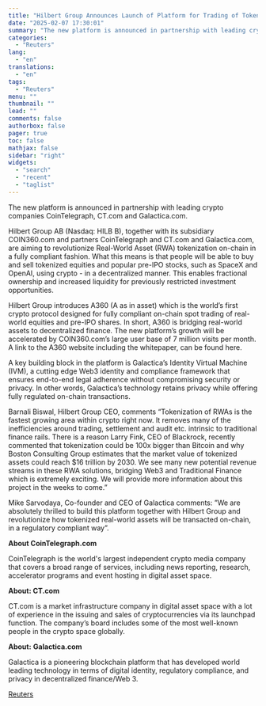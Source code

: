 ```yaml
---
title: "Hilbert Group Announces Launch of Platform for Trading of Tokenized Equities and Popular Pre-IPO Shares Such as SpaceX, OpenAI and Antrophic"
date: "2025-02-07 17:30:01"
summary: "The new platform is announced in partnership with leading crypto companies CoinTelegraph, CT.com and Galactica.com.Hilbert Group AB (Nasdaq: HILB B), together with its subsidiary COIN360.com and partners CoinTelegraph and CT.com and Galactica.com, are aiming to revolutionize Real-World Asset (RWA) tokenization on-chain in a fully compliant fashion. What this means is..."
categories:
  - "Reuters"
lang:
  - "en"
translations:
  - "en"
tags:
  - "Reuters"
menu: ""
thumbnail: ""
lead: ""
comments: false
authorbox: false
pager: true
toc: false
mathjax: false
sidebar: "right"
widgets:
  - "search"
  - "recent"
  - "taglist"
---
```


The new platform is announced in partnership with leading crypto companies CoinTelegraph, CT.com and Galactica.com.

Hilbert Group AB (Nasdaq: HILB B), together with its subsidiary COIN360.com and partners CoinTelegraph and CT.com and Galactica.com, are aiming to revolutionize Real-World Asset (RWA) tokenization on-chain in a fully compliant fashion. What this means is that people will be able to buy and sell tokenized equities and popular pre-IPO stocks, such as SpaceX and OpenAI, using crypto - in a decentralized manner. This enables fractional ownership and increased liquidity for previously restricted investment opportunities.

Hilbert Group introduces A360 (A as in asset) which is the world’s first crypto protocol designed for fully compliant on-chain spot trading of real-world equities and pre-IPO shares. In short, A360 is bridging real-world assets to decentralized finance. The new platform’s growth will be accelerated by COIN360.com’s large user base of 7 million visits per month. A link to the A360 website including the whitepaper, can be found here.

A key building block in the platform is Galactica’s Identity Virtual Machine (IVM), a cutting edge Web3 identity and compliance framework that ensures end-to-end legal adherence without compromising security or privacy. In other words, Galactica’s technology retains privacy while offering fully regulated on-chain transactions.

Barnali Biswal, Hilbert Group CEO, comments “Tokenization of RWAs is the fastest growing area within crypto right now. It removes many of the inefficiencies around trading, settlement and audit etc. intrinsic to traditional finance rails. There is a reason Larry Fink, CEO of Blackrock, recently commented that tokenization could be 100x bigger than Bitcoin and why Boston Consulting Group estimates that the market value of tokenized assets could reach $16 trillion by 2030. We see many new potential revenue streams in these RWA solutions, bridging Web3 and Traditional Finance which is extremely exciting. We will provide more information about this project in the weeks to come.”

Mike Sarvodaya, Co-founder and CEO of Galactica comments: ”We are absolutely thrilled to build this platform together with Hilbert Group and revolutionize how tokenized real-world assets will be transacted on-chain, in a regulatory compliant way”.

**About CoinTelegraph.com**

CoinTelegraph is the world's largest independent crypto media company that covers a broad range of services, including news reporting, research, accelerator programs and event hosting in digital asset space.

**About: CT.com**

CT.com is a market infrastructure company in digital asset space with a lot of experience in the issuing and sales of cryptocurrencies via its launchpad function. The company’s board includes some of the most well-known people in the crypto space globally.

**About:** **Galactica.com**

Galactica is a pioneering blockchain platform that has developed world leading technology in terms of digital identity, regulatory compliance, and privacy in decentralized finance/Web 3.

[Reuters](https://www.tradingview.com/news/reuters.com,2025-02-07:newsml_MFN4YtyYg:0-hilbert-group-announces-launch-of-platform-for-trading-of-tokenized-equities-and-popular-pre-ipo-shares-such-as-spacex-openai-and-antrophic/)
